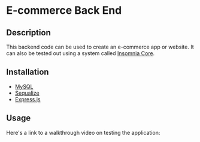 # E-commerce Back End 

## Description
This backend code can be used to create an e-commerce app or website. It can also be tested out using a system called <a href="https://insomnia.rest/?target=_blank">Insomnia Core</a>.

## Installation
* <a href="https://www.mysql.com">MySQL</a>
* <a href="https://sequelize.org/master/?target=_blank">Sequalize</a>
* <a href="https://expressjs.com/?target=_blank">Express.js</a>


## Usage
Here's a link to a walkthrough video on testing the application: 
<a href="https://youtu.be/U30dEetILNU"></a>